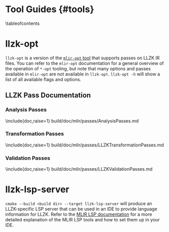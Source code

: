 # Tool Guides {#tools}

\tableofcontents

# llzk-opt

`llzk-opt` is a version of the [`mlir-opt` tool](https://mlir.llvm.org/docs/Tutorials/MlirOpt/) that supports
passes on LLZK IR files. You can refer to the `mlir-opt` documentation for a general
overview of the operation of `*-opt` tooling, but note that many options and passes
available in `mlir-opt` are not available in `llzk-opt`.
`llzk-opt -h` will show a list of all available flags and options.

## LLZK Pass Documentation

### Analysis Passes

\include{doc,raise=1} build/doc/mlir/passes/AnalysisPasses.md

### Transformation Passes

\include{doc,raise=1} build/doc/mlir/passes/LLZKTransformationPasses.md

### Validation Passes

\include{doc,raise=1} build/doc/mlir/passes/LLZKValidationPasses.md

# llzk-lsp-server

`cmake --build <build dir> --target llzk-lsp-server` will produce an LLZK-specific
LSP server that can be used in an IDE to provide language information for LLZK.
Refer to the [MLIR LSP documentation](https://mlir.llvm.org/docs/Tools/MLIRLSP/) for
a more detailed explanation of the MLIR LSP tools and how to set them up in your IDE.
